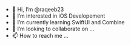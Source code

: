 - 👋 Hi, I’m @raqeeb23
- 👀 I’m interested in iOS Developement
- 🌱 I’m currently learning SwiftUI and Combine
- 💞️ I’m looking to collaborate on ...
- 📫 How to reach me ...

<!---
raqeeb23/raqeeb23 is a ✨ special ✨ repository because its `README.md` (this file) appears on your GitHub profile.
You can click the Preview link to take a look at your changes.
--->
